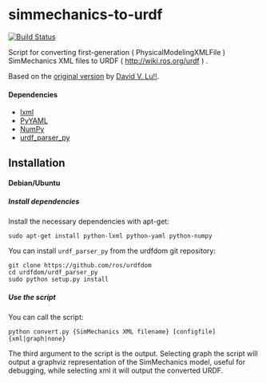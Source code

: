 simmechanics-to-urdf
====================
[![Build Status](https://travis-ci.org/robotology-playground/simmechanics-to-urdf.svg?branch=master)](https://travis-ci.org/robotology-playground/simmechanics-to-urdf)

Script for converting first-generation ( PhysicalModelingXMLFile ) SimMechanics XML files to URDF ( http://wiki.ros.org/urdf ) .

Based on the [original version](http://wiki.ros.org/simmechanics_to_urdf) by [David V. Lu!!](http://www.cse.wustl.edu/~dvl1/).

#### Dependencies
- [lxml](http://lxml.de/)
- [PyYAML](http://pyyaml.org/)
- [NumPy](http://www.numpy.org/)
- [urdf_parser_py](https://github.com/ros/urdfdom/tree/master/urdf_parser_py)

## Installation

#### Debian/Ubuntu
##### Install dependencies
Install the necessary dependencies with apt-get:
~~~
sudo apt-get install python-lxml python-yaml python-numpy
~~~
You can install `urdf_parser_py` from the urdfdom git repository:
~~~
git clone https://github.com/ros/urdfdom
cd urdfdom/urdf_parser_py
sudo python setup.py install
~~~
##### Use the script
You can call the script:
~~~
python convert.py {SimMechanics XML filename} [configfile] {xml|graph|none}
~~~
The third argument to the script is the output. Selecting graph the script will output a graphviz representation 
of the SimMechanics model, useful for debugging, while selecting xml it will output the converted URDF.
